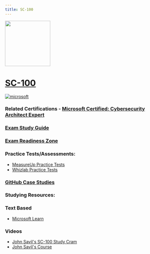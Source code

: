 ```yaml
---
title: SC-100
---
```


<img src="/sc-100.png" width="150" height="150">

# [SC-100](https://learn.microsoft.com/certifications/exams/sc-100)
<a href='https://learn.microsoft.com/en-us/certifications/browse/?type=role-based&levels=advanced' target="_blank"><img alt='microsoft' src='https://img.shields.io/badge/expert-100000?style=for-the-badge&logo=microsoft&logoColor=white&labelColor=0078D4&color=212221'/></a> 

### Related Certifications - [Microsoft Certified: Cybersecurity Architect Expert](https://learn.microsoft.com/en-us/certifications/cybersecurity-architect-expert)

### [Exam Study Guide](https://aka.ms/sc100-studyguide)
### [Exam Readiness Zone](https://learn.microsoft.com/en-us/shows/exam-readiness-zone/preparing-for-sc-100-design-solutions-that-align-with-security-best-practices-and-priorities/)

### Practice Tests/Assessments:
- [MeasureUp Practice Tests](https://www.measureup.com/microsoft-practice-test-sc-100-cybersecurity-architect-grc.html#u44)
- [Whizlab Practice Tests](https://www.whizlabs.com/microsoft-azure-certification-sc-100/)

### [GitHub Case Studies](https://aka.ms/sc100labs)

### Studying Resources:

### Text Based
- [Microsoft Learn](https://learn.microsoft.com/certifications/exams/sc-100)
### Videos
- [John Savil's SC-100 Study Cram](https://www.youtube.com/watch?v=2Qu5gQjNQh4&pp=ygUNc2MgMTAwIGNvdXJzZQ%3D%3D)
- [John Savil's Course](https://www.youtube.com/playlist?list=PLlVtbbG169nHcbeVtWUfP8BeEjGniBJeb)
